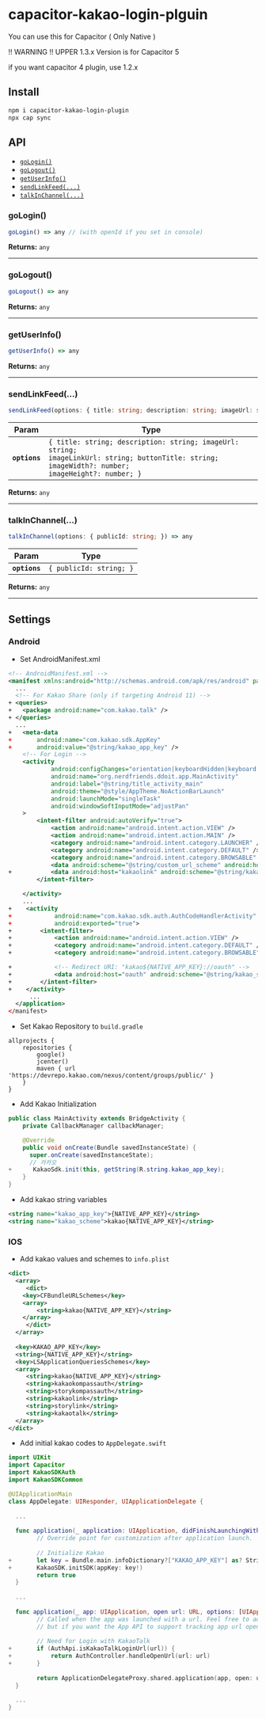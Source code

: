# capacitor-kakao-login-plguin

You can use this for Capacitor
( Only Native )

!! WARNING !!
UPPER 1.3.x Version is for Capacitor 5

if you want capacitor 4 plugin, use 1.2.x

## Install

```bash
npm i capacitor-kakao-login-plugin
npx cap sync
```

## API

<docgen-index>

* [`goLogin()`](#gologin)
* [`goLogout()`](#gologout)
* [`getUserInfo()`](#getuserinfo)
* [`sendLinkFeed(...)`](#sendlinkfeed)
* [`talkInChannel(...)`](#talkInChannel)

</docgen-index>

<docgen-api>
<!--Update the source file JSDoc comments and rerun docgen to update the docs below-->

### goLogin()

```typescript
goLogin() => any // (with openId if you set in console) 
```

**Returns:** <code>any</code>

--------------------


### goLogout()

```typescript
goLogout() => any
```

**Returns:** <code>any</code>

--------------------


### getUserInfo()

```typescript
getUserInfo() => any
```

**Returns:** <code>any</code>

--------------------


### sendLinkFeed(...)

```typescript
sendLinkFeed(options: { title: string; description: string; imageUrl: string; imageLinkUrl: string; buttonTitle: string; imageWidth?: number; imageHeight?: number; }) => any
```

| Param         | Type                                                                                                                                                         |
| ------------- | ------------------------------------------------------------------------------------------------------------------------------------------------------------ |
| **`options`** | <code>{ title: string; description: string; imageUrl: string; imageLinkUrl: string; buttonTitle: string; imageWidth?: number; imageHeight?: number; }</code> |

**Returns:** <code>any</code>

--------------------

### talkInChannel(...)

```typescript
talkInChannel(options: { publicId: string; }) => any
```

| Param         | Type                               |
| ------------- |------------------------------------|
| **`options`** | <code>{ publicId: string; }</code> |

**Returns:** <code>any</code>

--------------------


## Settings

### Android

- Set AndroidManifest.xml

```xml
<!-- AndroidManifest.xml -->
<manifest xmlns:android="http://schemas.android.com/apk/res/android" package="io.ionic.starter">
  ...
  <!-- For Kakao Share (only if targeting Android 11) -->
+ <queries>
+   <package android:name="com.kakao.talk" />
+ </queries>
  ...
+   <meta-data
+       android:name="com.kakao.sdk.AppKey"
+       android:value="@string/kakao_app_key" />
    <!-- For Login -->
    <activity
            android:configChanges="orientation|keyboardHidden|keyboard|screenSize|locale|smallestScreenSize|screenLayout|uiMode"
            android:name="org.nerdfriends.ddoit.app.MainActivity"
            android:label="@string/title_activity_main"
            android:theme="@style/AppTheme.NoActionBarLaunch"
            android:launchMode="singleTask"
            android:windowSoftInputMode="adjustPan"
    >
        <intent-filter android:autoVerify="true">
            <action android:name="android.intent.action.VIEW" />
            <action android:name="android.intent.action.MAIN" />
            <category android:name="android.intent.category.LAUNCHER" />
            <category android:name="android.intent.category.DEFAULT" />
            <category android:name="android.intent.category.BROWSABLE" />
            <data android:scheme="@string/custom_url_scheme" android:host="org.nerdfriends.ddoit.app" />
+           <data android:host="kakaolink" android:scheme="@string/kakao_scheme" />
        </intent-filter>

    </activity>
    ...
+    <activity
+            android:name="com.kakao.sdk.auth.AuthCodeHandlerActivity"
+            android:exported="true">
+        <intent-filter>
+            <action android:name="android.intent.action.VIEW" />
+            <category android:name="android.intent.category.DEFAULT" />
+            <category android:name="android.intent.category.BROWSABLE" />

+            <!-- Redirect URI: "kakao${NATIVE_APP_KEY}://oauth" -->
+            <data android:host="oauth" android:scheme="@string/kakao_scheme" />
+        </intent-filter>
+    </activity>
      ...
  </application>
</manifest>
```

- Set Kakao Repository to `build.gradle`

```shell
allprojects {
    repositories {
        google()
        jcenter()
        maven { url 'https://devrepo.kakao.com/nexus/content/groups/public/' }
    }
}
```

- Add Kakao Initialization

```java
public class MainActivity extends BridgeActivity {
    private CallbackManager callbackManager;

    @Override
    public void onCreate(Bundle savedInstanceState) {
      super.onCreate(savedInstanceState);
      // 카카오
+      KakaoSdk.init(this, getString(R.string.kakao_app_key);
    }
}
```

- Add kakao string variables

```xml
<string name="kakao_app_key">{NATIVE_APP_KEY}</string>
<string name="kakao_scheme">kakao{NATIVE_APP_KEY}</string>
```



### IOS

- Add kakao values and schemes to `info.plist`

```xml
<dict>
  <array>
     <dict>
	<key>CFBundleURLSchemes</key>
   	<array>
	    <string>kakao{NATIVE_APP_KEY}</string>
	</array>
     </dict>
  </array>
  
  <key>KAKAO_APP_KEY</key>
  <string>{NATIVE_APP_KEY}</string>
  <key>LSApplicationQueriesSchemes</key>
  <array>
     <string>kakao{NATIVE_APP_KEY}</string>
     <string>kakaokompassauth</string>
     <string>storykompassauth</string>
     <string>kakaolink</string>
     <string>storylink</string>
     <string>kakaotalk</string>
  </array>
</dict>
```

- Add initial kakao codes to `AppDelegate.swift`

```swift
import UIKit
import Capacitor
import KakaoSDKAuth
import KakaoSDKCommon

@UIApplicationMain
class AppDelegate: UIResponder, UIApplicationDelegate {
  
  ...
  
  func application(_ application: UIApplication, didFinishLaunchingWithOptions launchOptions: [UIApplication.LaunchOptionsKey: Any]?) -> Bool {
        // Override point for customization after application launch.
    
    	// Initialize Kakao
+       let key = Bundle.main.infoDictionary?["KAKAO_APP_KEY"] as? String
+       KakaoSDK.initSDK(appKey: key!)
        return true
  }
  
  ...
  
  func application(_ app: UIApplication, open url: URL, options: [UIApplication.OpenURLOptionsKey: Any] = [:]) -> Bool {
        // Called when the app was launched with a url. Feel free to add additional processing here,
        // but if you want the App API to support tracking app url opens, make sure to keep this call
    
    	// Need for Login with KakaoTalk
+       if (AuthApi.isKakaoTalkLoginUrl(url)) {
+           return AuthController.handleOpenUrl(url: url)
+       }
        
        return ApplicationDelegateProxy.shared.application(app, open: url, options: options)
  }
  
  ...
}
```
</docgen-api>
